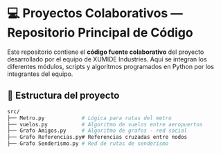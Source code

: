 # 💻 Proyectos Colaborativos — Repositorio Principal de Código

Este repositorio contiene el **código fuente colaborativo** del proyecto desarrollado por el equipo de XUMIDE Industries. Aquí se integran los diferentes módulos, scripts y algoritmos programados en Python por los integrantes del equipo.

## 🧩 Estructura del proyecto

```bash
src/
├── Metro.py            # Lógica para rutas del metro
├── vuelos.py           # Algoritmo de vuelos entre aeropuertos
├── Grafo Amigos.py     # Algoritmo de grafos - red social
├── Grafo Referencias.py# Referencias cruzadas entre nodos
├── Grafo Senderismo.py # Red de rutas de senderismo
